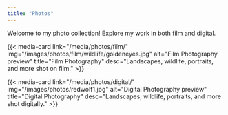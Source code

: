 ```yaml
---
title: "Photos"
---
```


Welcome to my photo collection! Explore my work in both film and digital.

<div class="media-grid">
  {{< media-card 
      link="/media/photos/film/" 
      img="/images/photos/film/wildlife/goldeneyes.jpg" 
      alt="Film Photography preview" 
      title="Film Photography" 
      desc="Landscapes, wildlife, portraits, and more shot on film." >}}

  {{< media-card 
      link="/media/photos/digital/" 
      img="/images/photos/redwolf1.jpg" 
      alt="Digital Photography preview" 
      title="Digital Photography" 
      desc="Landscapes, wildlife, portraits, and more shot digitally." >}}
</div>